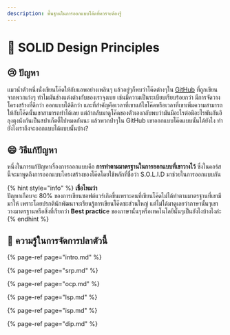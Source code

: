 ```yaml
---
description: พื้นฐานในการออกแบบโค้ดที่ควรจะต้องรู้
---
```


# 👦 SOLID Design Principles

## 😢 ปัญหา

แมวน้ำตัวหนึ่งนั่งเขียนโค๊ดให้กับแอพอย่างเพลินๆ แล้วอยู่ๆก็พบว่าโค๊ดต่างๆใน [GitHub](https://github.com/) ที่ถูกเขียนจากพวกเก่งๆ ทำไมมันช่างแต่งต่างกับของเราจุงเบย เช่นมีความเป็นระเบียบเรียบร้อยกว่า มีการจัดวางโครงสร้างที่ดีกว่า ออกแบบได้ดีกว่า และที่สำคัญคือเวลาที่เขาแก้ไขโค๊ดหรือเวลาที่เขาเพิ่มความสามารถให้กับโค๊ดนั้นเขาสามารถทำได้เลย แต่ถ้ากลับมาดูโค๊ดของตัวเองกลับพบว่ามันมีอะไรต่อมิอะไรพันกันอิลุงตุงนังกันเป็นสปาเก็ตตี้ไปหมดกันนะ แล้วพวกป๋าๆใน GitHub เขาออกแบบโค๊ดแบบนั้นได้ยังไง ทำยังไงเราถึงจะออกแบบได้แบบนั้นบ้าง?

## 😄 วิธีแก้ปัญหา

หนึ่งในการแก้ปัญหาเรื่องการออกแบบคือ **การทำตามมาตรฐานในการออกแบบที่เขาวางไว้** ซึ่งในคอร์สนี้จะมาพูดถึงการออกแบบโครงสร้างของโค๊ดโดยใช้หลักที่ชื่อว่า S.O.L.I.D มาช่วยในการออกแบบกัน

{% hint style="info" %}
**เชื่อไหมว่า**  
ปัญหาเกือบจะ 80% ของการเขียนซอฟต์แวร์เกิดขึ้นเพราะคนที่เขียนโค๊ดไม่ได้ทำตามมาตรฐานที่เขามีมาให้ เพราะโดยปรกตินักพัฒนาจะเรียนรู้การเขียนโค๊ดซะส่วนใหญ่ แต่ไม่ได้มาดูเลยว่าภาษานั้นๆเขาวางมาตรฐานหรือสิ่งที่เรียกว่า **Best practic**e ของภาษานั้นๆหรือเทคโนโลยีนั้นๆเป็นยังไงบ้างไงล่ะ
{% endhint %}

## 🧭 ความรู้ในการจัดการปลาตัวนี้

{% page-ref page="intro.md" %}

{% page-ref page="srp.md" %}

{% page-ref page="ocp.md" %}

{% page-ref page="lsp.md" %}

{% page-ref page="isp.md" %}

{% page-ref page="dip.md" %}

